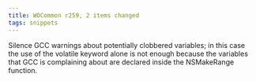 ```yaml
---
title: WOCommon r259, 2 items changed
tags: snippets
---
```


Silence GCC warnings about potentially clobbered variables; in this case the use of the volatile keyword alone is not enough because the variables that GCC is complaining about are declared inside the NSMakeRange function.
